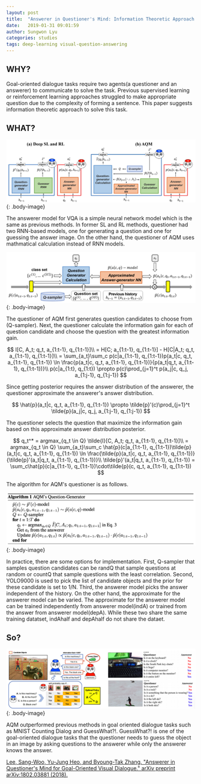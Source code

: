 ```yaml
---
layout: post
title:  "Answerer in Questioner's Mind: Information Theoretic Approach to Goal-Oriented Visual Dialog"
date:   2019-01-31 09:01:59
author: Sungwon Lyu
categories: studies
tags: deep-learning visual-question-answering
---
```

## WHY? 
Goal-oriented dialogue tasks require two agents(a questioner and an answerer) to communicate to solve the task. Previous supervised learning or reinforcement learning approaches struggled to make appropriate question due to the complexity of forming a sentence. This paper suggests information theoretic approach to solve this task. 

## WHAT?
![image](/assets/images/aqm1.png){: .body-image}

The answerer model for VQA is a simple neural network model which is the same as previous methods. In former SL and RL methods, questioner had two RNN-based models, one for generating a question and one for guessing the answer image. On the other hand, the questioner of AQM uses mathmatical calculation instead of RNN models. 

![image](/assets/images/aqm2.png){: .body-image}

The questioner of AQM first generates question candidates to choose from (Q-sampler). Next, the questioner calculate the information gain for each of question candidate and choose the question with the greatest information gain. 

$$
I[C, A_t; q_t, a_{1:t-1}, q_{1:t-1}]\\
= H[C; a_{1:t-1}, q_{1:t-1}] - H[C|A_t; q_t, a_{1:t-1}, q_{1:t-1}]\\
= \sum_{a_t}\sum_c p(c|a_{1:t-1}, q_{1:t-1})p(a_t|c, q_t, a_{1:t-1}, q_{1:t-1}) \ln \frac{p(a_t|c, q_t, a_{1:t-1}, q_{1:t-1})}{p(a_t|q_t, a_{1:t-1}, q_{1:t-1})}\\
p(c|a_{1:t}, q_{1:t}) \propto p(c)\prod_{j=1}^t p(a_j|c, q_j, a_{1:j-1}, q_{1:j-1})
$$

Since getting posterior requires the answer distribution of the answerer, the questioner approximate the answerer's answer distribution.

$$
\hat{p}(a_t|c, q_t, a_{1:t-1}, q_{1:t-1}) \propto \tilde{p}'(c)\prod_{j=1}^t \tilde{p}(a_j|c, q_j, a_{1:j-1}, q_{1:j-1})
$$

The questioner selects the question that maximize the information gain based on this approximate answer distribution posterior. 

$$
q_t^* = argmax_{q_t \in Q} \tilde{I}[C, A_t; q_t, a_{1:t-1}, q_{1:t-1}]\\
= argmax_{q_t \in Q} \sum_{a_t}\sum_c \hat{p}(c|a_{1:t-1}, q_{1:t-1})\tilde{p}(a_t|c, q_t, a_{1:t-1}, q_{1:t-1}) \ln \frac{\tilde{p}(a_t|c, q_t, a_{1:t-1}, q_{1:t-1})}{\tilde{p}'(a_t|q_t, a_{1:t-1}, q_{1:t-1})}\\
\tilde{p}'(a_t|q_t, a_{1:t-1}, q_{1:t-1}) = \sum_c\hat{p}(c|a_{1:t-1}, q_{1:t-1})\cdot\tilde{p}(c, q_t, a_{1:t-1}, q_{1:t-1})
$$

The algorithm for AQM's questioner is as follows. 

![image](/assets/images/aqm3.png){: .body-image}

In practice, there are some options for implementation. First, Q-sampler that samples question candidates can be randQ that sample questions at random or countQ that sample questions with the least correlation. Second, YOLO9000 is used to pick the list of candidate objects and the prior for these candidate is set to 1/N. Third, the answerer model picks the answer independent of the history. On the other hand, the approximate for the answerer model can be varied. The approximate for the answerer model can be trained independently from answerer model(indA) or trained from the answer from answerer model(depA). While these two share the same training datatset, indAhalf and depAhalf do not share the dataet. 

## So?
![image](/assets/images/aqm4.png){: .body-image}

AQM outperformed previous methods in goal oriented dialogue tasks such as MNIST Counting Dialog and GuessWhat?!. GuessWhat?! is one of the goal-oriented dialogue tasks that the questioner needs to guess the object in an image by asking questions to the answerer while only the answerer knows the answer. 

[Lee, Sang-Woo, Yu-Jung Heo, and Byoung-Tak Zhang. "Answerer in Questioner's Mind for Goal-Oriented Visual Dialogue." arXiv preprint arXiv:1802.03881 (2018).](https://arxiv.org/abs/1802.03881)

